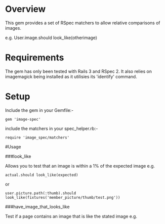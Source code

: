 # Overview

This gem provides a set of RSpec matchers to allow relative comparisons of images. 

e.g. User.image.should look_like(otherimage)

# Requirements

The gem has only been tested with Rails 3 and RSpec 2. It also relies on imagemagick being installed as it utilisies its 'identify' command. 

# Setup

Include the gem in your Gemfile:-

~~~~ { ruby }
gem 'image-spec'
~~~~

include the matchers in your spec_helper.rb:-

~~~~ { ruby }
require 'image_spec/matchers'
~~~~

#Usage

###look_like

Allows you to test that an image is within a 1% of the expected image e.g.

~~~~ { ruby }
actual.should look_like(expected)
~~~~

or 

~~~~ { ruby }
user.picture.path(:thumb).should look_like(fixtures('member_picture/thumb/test.png'))
~~~~

###have_image_that_looks_like

Test if a page contains an image that is like the stated image e.g.


